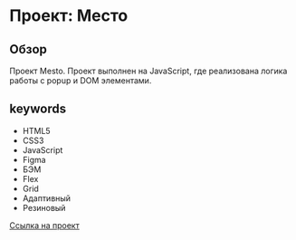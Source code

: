 # Проект: Место

## Обзор

Проект Mesto.
Проект выполнен на JavaScript, где реализована логика работы с popup и DOM элементами.

## keywords
* HTML5
* CSS3 
* JavaScript
* Figma
* БЭМ 
* Flex
* Grid 
* Адаптивный
* Резиновый

[Ссылка на проект](https://denwer81.github.io/mesto/)


